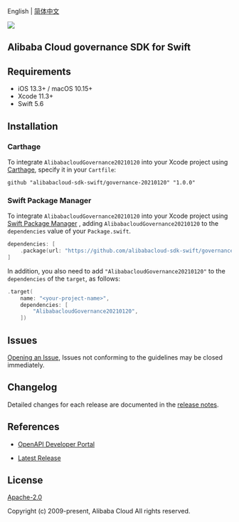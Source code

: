 English | [简体中文](README-CN.md)

![](https://aliyunsdk-pages.alicdn.com/icons/AlibabaCloud.svg)

## Alibaba Cloud governance SDK for Swift

## Requirements

- iOS 13.3+ / macOS 10.15+
- Xcode 11.3+
- Swift 5.6

## Installation

### Carthage

To integrate `AlibabacloudGovernance20210120` into your Xcode project using [Carthage](https://github.com/Carthage/Carthage), specify it in your `Cartfile`:

```ogdl
github "alibabacloud-sdk-swift/governance-20210120" "1.0.0"
```

### Swift Package Manager

To integrate `AlibabacloudGovernance20210120` into your Xcode project using [Swift Package Manager](https://swift.org/package-manager/) , adding `AlibabacloudGovernance20210120` to the `dependencies` value of your `Package.swift`.

```swift
dependencies: [
    .package(url: "https://github.com/alibabacloud-sdk-swift/governance-20210120.git", from: "1.0.0")
]
```

In addition, you also need to add `"AlibabacloudGovernance20210120"` to the `dependencies` of the `target`, as follows:

```swift
.target(
    name: "<your-project-name>",
    dependencies: [
        "AlibabacloudGovernance20210120",
    ])
```

## Issues

[Opening an Issue](https://github.com/alibabacloud-sdk-swift/governance-20210120/issues/new), Issues not conforming to the guidelines may be closed immediately.

## Changelog

Detailed changes for each release are documented in the [release notes](./ChangeLog.txt).

## References

* [OpenAPI Developer Portal](https://next.api.alibabacloud.com/home)
- [Latest Release](https://github.com/alibabacloud-sdk-swift/governance-20210120)

## License

[Apache-2.0](http://www.apache.org/licenses/LICENSE-2.0)

Copyright (c) 2009-present, Alibaba Cloud All rights reserved.
